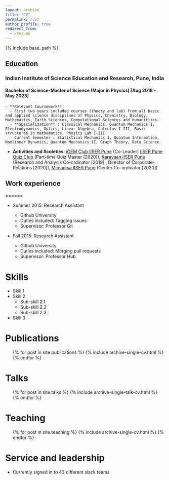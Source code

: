 ```yaml
---
layout: archive
title: "CV"
permalink: /cv/
author_profile: true
redirect_from:
  - /resume
---
```


{% include base_path %}

## Education

### Indian Institute of Science Education and Research, Pune, India

#### Bachelor of Science-Master of Science (Major in Physics) [Aug 2018 - May 2023]
    - **Relevant Coursework**: 
      - First two years included courses (theory and lab) from all basic and applied science disciplines of Physics, Chemistry, Biology, Mathematics, Earth Sciences, Computational Sciences and Humanitites. 
      - **Specialization** : Classical Mechanics, Quantum Mechanics I, Electrodynamics, Optics, Linear Algebra, Calculus I-III, Basic structures in Mathematics, Physics Lab I-III
      - Current Semester : Statistical Mechanics I, Quantum Inforamtion, Nonlinear Dynamics, Quantum Mechanics II, Graph Theory, Data Science

   - **Activities and Scoieties**: [iGEM Club IISER Pune](https://sites.google.com/sac.iiserpune.ac.in/igem-iiserp) (Co-Leader)  [IISER Pune Quiz Club](https://sites.google.com/sac.iiserpune.ac.in/quiz/our-team) (Part-time Quiz Master [2020]), [Karavaan IISER Pune](https://www.karavaan.org/) (Research and Analysis Co-ordinator [2019] , Director of Corporate-Relations [2020]), [Mimamsa IISER Pune](http://mimamsa.iiserpune.ac.in/) (Center Co-ordinator [2020])


## Work experience
======
* Summer 2015: Research Assistant
  * Github University
  * Duties included: Tagging issues
  * Supervisor: Professor Git

* Fall 2015: Research Assistant
  * Github University
  * Duties included: Merging pull requests
  * Supervisor: Professor Hub
  
Skills
======
* Skill 1
* Skill 2
  * Sub-skill 2.1
  * Sub-skill 2.2
  * Sub-skill 2.3
* Skill 3

Publications
======
  <ul>{% for post in site.publications %}
    {% include archive-single-cv.html %}
  {% endfor %}</ul>
  
Talks
======
  <ul>{% for post in site.talks %}
    {% include archive-single-talk-cv.html %}
  {% endfor %}</ul>
  
Teaching
======
  <ul>{% for post in site.teaching %}
    {% include archive-single-cv.html %}
  {% endfor %}</ul>
  
Service and leadership
======
* Currently signed in to 43 different slack teams

